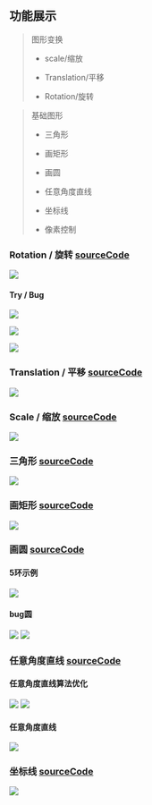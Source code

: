 ## 功能展示

> 图形变换
>
> - scale/缩放
>
> - Translation/平移
> - Rotation/旋转

> 基础图形
>
> - 三角形
>
> - 画矩形
>
> - 画圆
>
> - 任意角度直线
>
> - 坐标线
>
> - 像素控制



### Rotation / 旋转 [sourceCode](../test/affineTransform/test_rotation.cpp)

![](images/test_pic/test_rotation.gif)

#### Try / Bug

![](images/test_pic/test_rotation_try3.png)



![](images/test_pic/test_rotation_try2.png)



![](images/test_pic/test_rotation_bug1.png)





### Translation / 平移 [sourceCode](../test/affineTransform/test_translation.cpp)

![](images/test_pic/test_translation.png)



### Scale / 缩放 [sourceCode](../test/affineTransform/test_scale.cpp)

![](images/test_pic/test_scale.png)



### 三角形 [sourceCode](../test/coordinate_line/test_triangle.cpp)

![](images/test_pic/tugui_triangle.png)


### 画矩形 [sourceCode](../test/rectangle/test_rectangle.cpp)

![](images/test_pic/test_rectangle.png)



### 画圆 [sourceCode](../test/circle/test_circle.cpp)

#### 5环示例

![](images/test_pic/test_circle.png)

#### bug圆

![](images/test_pic/test_circle_fail.png)
![](images/test_pic/test_circle_fail2.png)

### 任意角度直线 [sourceCode](../test/straight_line/test_straight_line.cpp)

#### 任意角度直线算法优化 

![](images/test_pic/straight_line_optimize2.png)
![](images/test_pic/straight_line_optimize1.png)

#### 任意角度直线

![](images/test_pic/straight_line.png)


### 坐标线 [sourceCode](../test/coordinate_line/test_coordinate_line.cpp)

![](images/test_pic/coordinate_line.png)
